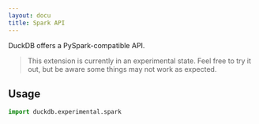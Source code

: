 ```yaml
---
layout: docu
title: Spark API
---
```


DuckDB offers a PySpark-compatible API.

> This extension is currently in an experimental state. Feel free to try it out, but be aware some things may not work as expected.

## Usage

```python
import duckdb.experimental.spark
```
